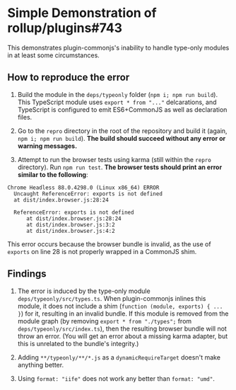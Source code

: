 # Simple Demonstration of rollup/plugins#743

This demonstrates plugin-commonjs's inability to handle type-only modules in at least some circumstances.

## How to reproduce the error

1. Build the module in the `deps/typeonly` folder (`npm i; npm run build`). This TypeScript module uses `export * from "..."` delcarations, and TypeScript is configured to emit ES6+CommonJS as well as declaration files.

2. Go to the `repro` directory in the root of the repository and build it (again, `npm i; npm run build`). **The build should succeed without any error or warning messages.**

3. Attempt to run the browser tests using karma (still within the `repro` directory). Run `npm run test`. **The browser tests should print an error similar to the following**:

```
Chrome Headless 88.0.4298.0 (Linux x86_64) ERROR
  Uncaught ReferenceError: exports is not defined
  at dist/index.browser.js:28:24

  ReferenceError: exports is not defined
      at dist/index.browser.js:28:24
      at dist/index.browser.js:3:2
      at dist/index.browser.js:4:2
```

This error occurs because the browser bundle is invalid, as the use of `exports` on line 28 is not properly wrapped in a CommonJS shim.

## Findings

1. The error is induced by the type-only module `deps/typeonly/src/types.ts`. When plugin-commonjs inlines this module, it does not include a shim (`function (module, exports) { ... }`) for it, resulting in an invalid bundle. If this module is removed from the module graph (by removing `export * from "./types";` from `deps/typeonly/src/index.ts`), then the resulting browser bundle will not throw an error. (You will get an error about a missing karma adapter, but this is unrelated to the bundle's integrity.)

2. Adding `**/typeonly/**/*.js` as a `dynamicRequireTarget` doesn't make anything better.

3. Using `format: "iife"` does not work any better than `format: "umd"`.

